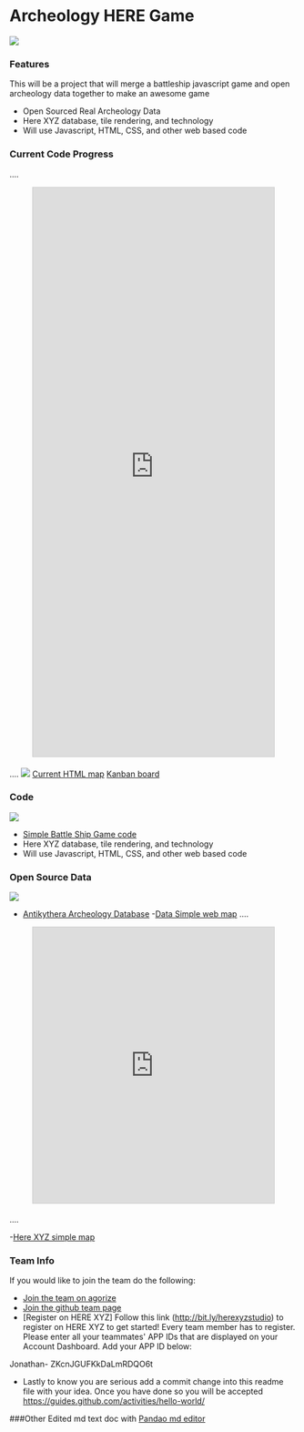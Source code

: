 Archeology HERE Game
=============
![](https://www.nps.gov/goga/learn/historyculture/images/MW-grid_courtesy-of-Sonoma-State250.jpg)
### Features
This will be a project that will merge a battleship javascript game and open archeology data together to make an awesome game

- Open Sourced Real Archeology Data 
- Here XYZ database, tile rendering, and technology
- Will use Javascript, HTML, CSS, and other web based code

### Current Code Progress
.... <!-- post content -->

<figure>
<iframe src="https://paper-thunderbolts.github.io/ArcheologyBattleshipGame/HTML.html" width="1000" height="1000" frameborder="0" marginwidth="0" marginheight="0" scrolling="no" style="border:1px solid #CCC; border-width:1px; margin-bottom:5px; max-width: 100%;" allowfullscreen> </iframe>
</figure>

.... <!-- post content -->
![](https://paper-thunderbolts.github.io/ArcheologyBattleshipGame/CurrentMap.JPG)
[Current HTML map](https://paper-thunderbolts.github.io/ArcheologyBattleshipGame/HTML.html])
[Kanban board](https://github.com/orgs/Paper-Thunderbolts/projects/1)

### Code
![](https://screenshot.codepen.io/183400.ByBEOz.d1421f9d-c3f1-4c88-8d62-5bf78a677ead.png)
- [Simple Battle Ship Game code](https://codepen.io/CodifyAcademy/pen/ByBEOz) 
- Here XYZ database, tile rendering, and technology
- Will use Javascript, HTML, CSS, and other web based code

### Open Source Data
![](https://encrypted-tbn0.gstatic.com/images?q=tbn:ANd9GcQYZEhuEf8Br7zYw21O_IVhExuus5iF53ri-UWn_7xKsgv8ACjy)
- [Antikythera Archeology Database](https://archaeologydataservice.ac.uk/archives/view/antikythera_ahrc_2012/downloads.cfm?type=artefact) 
-[Data Simple web map](http://jwitcoski.github.io/Antikythera/antikythera.html) 
.... <!-- post content -->

<figure>
<iframe src="https://xyz.here.com/viewer/?project_id=e2e096b3-b10a-44e0-83f4-b6861270e029" width="595" height="485" frameborder="0" marginwidth="0" marginheight="0" scrolling="no" style="border:1px solid #CCC; border-width:1px; margin-bottom:5px; max-width: 100%;" allowfullscreen> </iframe>
</figure>

.... <!-- post content -->

-[Here XYZ simple map](https://xyz.here.com/viewer/?project_id=e2e096b3-b10a-44e0-83f4-b6861270e029) 


### Team Info
If you would like to join the team do the following:  

- [Join the team on agorize](https://www.agorize.com/en/challenges/heremapathon/teams/39498)
- [Join the github team page](https://github.com/Paper-Thunderbolts)
- [Register on HERE XYZ]
Follow this link (http://bit.ly/herexyzstudio) to register on HERE XYZ to get started! Every team member has to register. Please enter all your teammates' APP IDs that are displayed on your Account Dashboard.
Add your APP ID below:

Jonathan- ZKcnJGUFKkDaLmRDQO6t

- Lastly to know you are serious add a commit change into this readme file with your idea.  Once you have done so you will be accepted https://guides.github.com/activities/hello-world/

###Other
Edited md text doc with 
[Pandao md editor](https://pandao.github.io/editor.md)